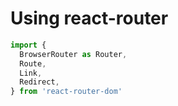 # Using react-router
```js
import {
  BrowserRouter as Router,
  Route,
  Link,
  Redirect,
} from 'react-router-dom'
```